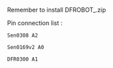 Remember to install DFROBOT_.zip


Pin connection list :

    Sen0308 A2

    Sen0169v2 A0

    DFR0300 A1
